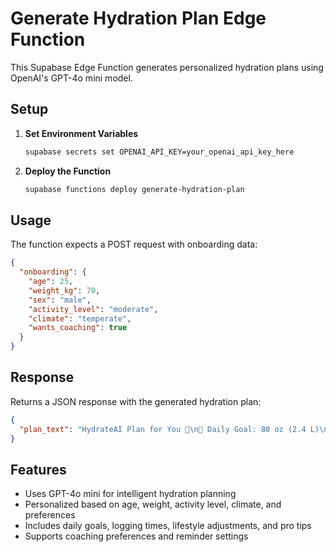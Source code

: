 # Generate Hydration Plan Edge Function

This Supabase Edge Function generates personalized hydration plans using OpenAI's GPT-4o mini model.

## Setup

1. **Set Environment Variables**
   ```bash
   supabase secrets set OPENAI_API_KEY=your_openai_api_key_here
   ```

2. **Deploy the Function**
   ```bash
   supabase functions deploy generate-hydration-plan
   ```

## Usage

The function expects a POST request with onboarding data:

```json
{
  "onboarding": {
    "age": 25,
    "weight_kg": 70,
    "sex": "male",
    "activity_level": "moderate",
    "climate": "temperate",
    "wants_coaching": true
  }
}
```

## Response

Returns a JSON response with the generated hydration plan:

```json
{
  "plan_text": "HydrateAI Plan for You 🫗\n🌊 Daily Goal: 80 oz (2.4 L)\n..."
}
```

## Features

- Uses GPT-4o mini for intelligent hydration planning
- Personalized based on age, weight, activity level, climate, and preferences
- Includes daily goals, logging times, lifestyle adjustments, and pro tips
- Supports coaching preferences and reminder settings 